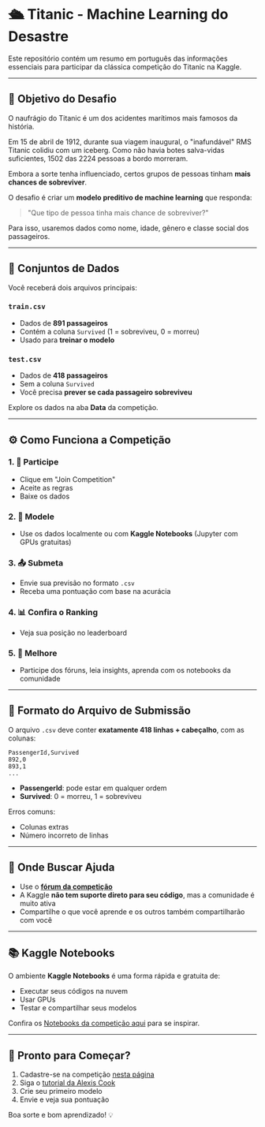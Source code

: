 # 🛳 Titanic - Machine Learning do Desastre

Este repositório contém um resumo em português das informações essenciais para participar da clássica competição do Titanic na Kaggle.

---

## 🎯 Objetivo do Desafio

O naufrágio do Titanic é um dos acidentes marítimos mais famosos da história.

Em 15 de abril de 1912, durante sua viagem inaugural, o "inafundável" RMS Titanic colidiu com um iceberg. Como não havia botes salva-vidas suficientes, 1502 das 2224 pessoas a bordo morreram.

Embora a sorte tenha influenciado, certos grupos de pessoas tinham **mais chances de sobreviver**.

O desafio é criar um **modelo preditivo de machine learning** que responda:

> "Que tipo de pessoa tinha mais chance de sobreviver?"

Para isso, usaremos dados como nome, idade, gênero e classe social dos passageiros.

---

## 📁 Conjuntos de Dados

Você receberá dois arquivos principais:

### `train.csv`

- Dados de **891 passageiros**
- Contém a coluna `Survived` (1 = sobreviveu, 0 = morreu)
- Usado para **treinar o modelo**

### `test.csv`

- Dados de **418 passageiros**
- Sem a coluna `Survived`
- Você precisa **prever se cada passageiro sobreviveu**

Explore os dados na aba **Data** da competição.

---

## ⚙ Como Funciona a Competição

### 1. 📝 Participe

- Clique em "Join Competition"
- Aceite as regras
- Baixe os dados

### 2. 🧪 Modele

- Use os dados localmente ou com **Kaggle Notebooks** (Jupyter com GPUs gratuitas)

### 3. 📤 Submeta

- Envie sua previsão no formato `.csv`
- Receba uma pontuação com base na acurácia

### 4. 📊 Confira o Ranking

- Veja sua posição no leaderboard

### 5. 🔁 Melhore

- Participe dos fóruns, leia insights, aprenda com os notebooks da comunidade

---

## 📄 Formato do Arquivo de Submissão

O arquivo `.csv` deve conter **exatamente 418 linhas + cabeçalho**, com as colunas:

```csv
PassengerId,Survived
892,0
893,1
...
```

- **PassengerId**: pode estar em qualquer ordem
- **Survived**: 0 = morreu, 1 = sobreviveu

Erros comuns:

- Colunas extras
- Número incorreto de linhas

---

## 💬 Onde Buscar Ajuda

- Use o [**fórum da competição**](https://www.kaggle.com/c/titanic/discussion)
- A Kaggle **não tem suporte direto para seu código**, mas a comunidade é muito ativa
- Compartilhe o que você aprende e os outros também compartilharão com você

---

## 📚 Kaggle Notebooks

O ambiente **Kaggle Notebooks** é uma forma rápida e gratuita de:

- Executar seus códigos na nuvem
- Usar GPUs
- Testar e compartilhar seus modelos

Confira os [Notebooks da competição aqui](https://www.kaggle.com/c/titanic/code) para se inspirar.

---

## 🚀 Pronto para Começar?

1. Cadastre-se na competição [nesta página](https://www.kaggle.com/c/titanic)
2. Siga o [tutorial da Alexis Cook](https://www.kaggle.com/code/alexisbcook/titanic-tutorial)
3. Crie seu primeiro modelo
4. Envie e veja sua pontuação

Boa sorte e bom aprendizado! 💡

